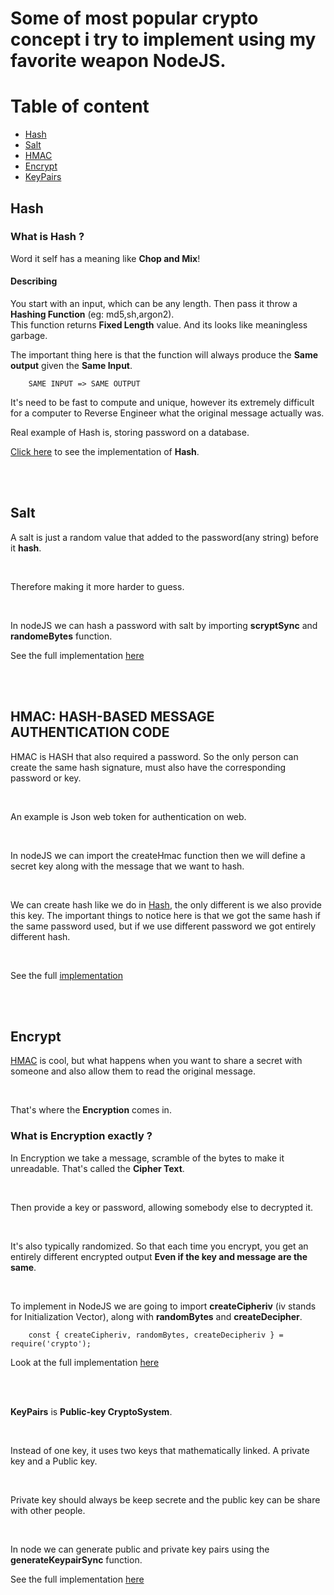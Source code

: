 # Some of most popular crypto concept i try to implement using my favorite weapon NodeJS.

# Table of content

- [Hash](#hash)
- [Salt](#salt)
- [HMAC](#hmac)
- [Encrypt](#encrypt)
- [KeyPairs](#keypairs)

<section id='hash'/>

## Hash

### What is Hash ?

Word it self has a meaning like **Chop and Mix**!

#### Describing

You start with an input, which can be any length. Then pass it throw a **Hashing Function** (eg: md5,sh,argon2). <br> This function returns **Fixed Length** value. And its looks like meaningless garbage.
<br>

The important thing here is that the function will always produce the **Same output** given the **Same Input**.

        SAME INPUT => SAME OUTPUT

It's need to be fast to compute and unique, however its extremely difficult for a computer to Reverse Engineer what the original message actually was.

Real example of Hash is, storing password on a database.

[Click here](https://github.com/SohanR/Crypto-with-nodejs/blob/master/01.hash.js) to see the implementation of **Hash**.

<br>
<br>

<section id='salt' />

## Salt

A salt is just a random value that added to the password(any string) before it **hash**.

<br>

Therefore making it more harder to guess.

<br>

In nodeJS we can hash a password with salt by importing **scryptSync** and **randomeBytes** function.

See the full implementation [here](https://github.com/SohanR/Crypto-with-nodejs/blob/master/02.salt.js)

<br>
<br>

<section id='hmac' />

## HMAC: HASH-BASED MESSAGE AUTHENTICATION CODE

HMAC is HASH that also required a password. So the only person can create the same hash signature, must also have the corresponding password or key.

<br>

An example is Json web token for authentication on web.

<br>

In nodeJS we can import the createHmac function then we will define a secret key along with the message that we want to hash.

<br>

We can create hash like we do in [Hash](https://github.com/SohanR/Crypto-with-nodejs/blob/master/01.hash.js), the only different is we also provide this key.
The important things to notice here is that we got the same hash if the same password used, but if we use different password we got entirely different hash.

<br>

See the full [implementation](https://github.com/SohanR/Crypto-with-nodejs/blob/master/03.hmac.js)

<br>
<br>

<section id="encrypt" />

## Encrypt

[HMAC](#hmac) is cool, but what happens when you want to share a secret with someone and also allow them to read the original message.

<br>

That's where the **Encryption** comes in.

### What is Encryption exactly ?

In Encryption we take a message, scramble of the bytes to make it unreadable. That's called the **Cipher Text**.

<br>

Then provide a key or password, allowing somebody else to decrypted it.

<br>

It's also typically randomized. So that each time you encrypt, you get an entirely different encrypted output **Even if the key and message are the same**.

<br>

To implement in NodeJS we are going to import **createCipheriv** (iv stands for Initialization Vector), along with **randomBytes** and **createDecipher**.

        const { createCipheriv, randomBytes, createDecipheriv } = require('crypto');

Look at the full implementation [here](https://github.com/SohanR/Crypto-with-nodejs/blob/master/04.encrypt.js)

<br>
<br>

<section id='keypairs' />

**KeyPairs** is **Public-key CryptoSystem**.

<br>

Instead of one key, it uses two keys that mathematically linked. A private key and a Public key.

<br>

Private key should always be keep secrete and the public key can be share with other people.

<br>

In node we can generate public and private key pairs using the **generateKeypairSync** function.

See the full implementation [here](https://github.com/SohanR/Crypto-with-nodejs/blob/master/05.keyPairs.js)
